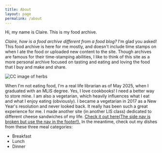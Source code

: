 ```yaml
---
title: About
layout: page
permalink: /about
---
```


Hi, my name is Claire. This is my food archive.

*Claire, how is a food archive different from a food blog?* I'm glad you asked! This food archive is here for me mostly, and doesn't include time stamps on when I ate the food or uploaded new content to the site. Though archives are famous for their time-stamping abilities, I like to think of this site as a more personal archive focused on tasting and eating and loving the food that I buy and make and share.

![CC image of herbs](https://i.ibb.co/ksWVfPGc/IMG-4035.jpg)

When I'm not eating food, I'm a real life librarian as of May 2025, when I graduated with an MLIS degree. Yes, I love cookbooks! I need a better way to store mine. I am also a vegetarian, which heavily influences what I eat and what I enjoy eating \(obviously\). I became a vegetarian in 2017 as a New Year's resolution and never looked back. It really has been such a great experience for me. I made another site \(in another LIS class\) dedicated to different cheese sandwiches of my life. [Check it out here\(The side nav is broken but use the nav in the footer!\).](https://chubble1.github.io/Final-Project/home) In the meantime, check out my dishes from these three meal categories:
- Breakfast
- Lunch
- Dinner

